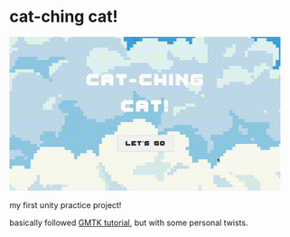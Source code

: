 # cat-ching cat!

![preview](./preview.gif)

my first unity practice project!

basically followed [GMTK tutorial][gmtk tutorial], but with some personal twists.

[gmtk tutorial]: https://www.youtube.com/watch?v=XtQMytORBmM
